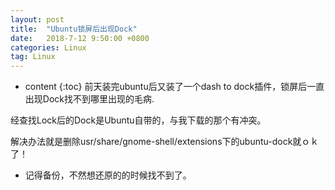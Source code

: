 ```yaml
---
layout: post
title:  "Ubuntu锁屏后出现Dock"
date:   2018-7-12 9:50:00 +0800
categories: Linux
tag: Linux
---
```


* content
{:toc}
前天装完ubuntu后又装了一个dash to dock插件，锁屏后一直出现Dock找不到哪里出现的毛病.

经查找Lock后的Dock是Ubuntu自带的，与我下载的那个有冲突。

解决办法就是删除usr/share/gnome-shell/extensions下的ubuntu-dock就ｏｋ了！

* 记得备份，不然想还原的的时候找不到了。